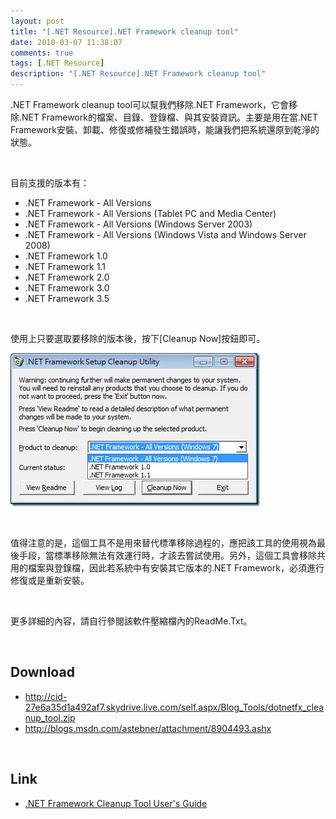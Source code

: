 ```yaml
---
layout: post
title: "[.NET Resource].NET Framework cleanup tool"
date: 2010-03-07 11:38:07
comments: true
tags: [.NET Resource]
description: "[.NET Resource].NET Framework cleanup tool"
---
```

<p>.NET Framework cleanup tool可以幫我們移除.NET Framework，它會移除.NET Framework的檔案、目錄、登錄檔、與其安裝資訊。主要是用在當.NET Framework安裝、卸載、修復或修補發生錯誤時，能讓我們把系統還原到乾淨的狀態。</p>  <p> </p>  <p>目前支援的版本有：</p>  <ul>   <li>.NET Framework - All Versions </li>    <li>.NET Framework - All Versions (Tablet PC and Media Center) </li>    <li>.NET Framework - All Versions (Windows Server 2003) </li>    <li>.NET Framework - All Versions (Windows Vista and Windows Server 2008) </li>    <li>.NET Framework 1.0 </li>    <li>.NET Framework 1.1 </li>    <li>.NET Framework 2.0 </li>    <li>.NET Framework 3.0 </li>    <li>.NET Framework 3.5 </li> </ul>  <p> </p>  <p>使用上只要選取要移除的版本後，按下[Cleanup Now]按鈕即可。</p>  <p><img style="border-right-width: 0px; display: inline; border-top-width: 0px; border-bottom-width: 0px; border-left-width: 0px" title="image" border="0" alt="image" src="\images\posts\13920\image_thumb.png" width="399" height="245" /></a> </p>  <p> </p>  <p>值得注意的是，這個工具不是用來替代標準移除過程的，應把該工具的使用視為最後手段，當標準移除無法有效運行時，才該去嘗試使用。另外，這個工具會移除共用的檔案與登錄檔，因此若系統中有安裝其它版本的.NET Framework，必須進行修復或是重新安裝。</p>  <p> </p>  <p>更多詳細的內容，請自行參閱該軟件壓縮檔內的ReadMe.Txt。</p>  <p> </p>  <h2>Download</h2>  <ul>   <li><a href="http://cid-27e6a35d1a492af7.skydrive.live.com/self.aspx/Blog_Tools/dotnetfx_cleanup_tool.zip">http://cid-27e6a35d1a492af7.skydrive.live.com/self.aspx/Blog_Tools/dotnetfx_cleanup_tool.zip</a> </li>    <li><a href="http://blogs.msdn.com/astebner/attachment/8904493.ashx">http://blogs.msdn.com/astebner/attachment/8904493.ashx</a> </li> </ul>  <p> </p>  <h2>Link</h2>  <ul>   <li><a href="http://blogs.msdn.com/astebner/pages/8904493.aspx" target="_blank">.NET Framework Cleanup Tool User's Guide</li> </ul>